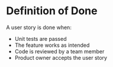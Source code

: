 # Definition of Done
A user story is done when:
- Unit tests are passed
- The feature works as intended
- Code is reviewed by a team member
- Product owner accepts the user story